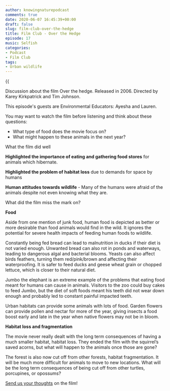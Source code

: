 ```yaml
---
author: knowingnaturepodcast
comments: true
date: 2020-06-07 16:45:39+00:00
draft: false
slug: film-club-over-the-hedge
title: Film Club - Over the Hedge
episode: 17
music: Selfish
categories:
- Podcast
- Film Club
tags:
- Urban wildlife
---
```


{{<audio src="https://knowingnature.podbean.com/mf/play/98h1n0/Ep_17_-Film_club-_Over_the_hedge_bkg7p.mp3" >}}

Discussion about the film Over the hedge. Released in 2006. Directed by Karey
Kirkpatrick and Tim Johnson.

This episode's guests are Environmental Educators: Ayesha and Lauren.

You may want to watch the film before listening and think about these
questions:

  * What type of food does the movie focus on?
  * What might happen to these animals in the next year?

What the film did well

**Highlighted the importance of eating and gathering food stores** for animals
which hibernate.

**Highlighted the problem of habitat loss** due to demands for space by humans

**Human attitudes towards wildlife** \- Many of the humans were afraid of the
animals despite not even knowing what they are.

What did the film miss the mark on?

**Food**

Aside from one mention of junk food, human food is depicted as better or more
desirable than food animals would find in the wild. It ignores the potential
for severe health impacts of feeding human foods to wildlife.

Constantly being fed bread can lead to malnutrition in ducks if their diet is
not varied enough. Unwanted bread can also rot in ponds and waterways, leading
to dangerous algal and bacterial blooms. Yeasts can also affect birds
feathers, turning them red/pink/brown and affecting their waterproofing. It is
safer to feed ducks and geese wheat grain or chopped lettuce, which is closer
to their natural diet.

Jumbo the elephant is an extreme example of the problems that eating food
meant for humans can cause in animals. Visitors to the zoo could buy cakes to
feed Jumbo, but the diet of soft foods meant his teeth did not wear down
enough and probably led to constant painful impacted teeth.

Urban habitats can provide some animals with lots of food. Garden flowers can
provide pollen and nectar for more of the year, giving insects a food boost
early and late in the year when native flowers may not be in bloom.

**Habitat loss and fragmentation**

The movie never really dealt with the long term consequences of having a much
smaller habitat, habitat loss. They ended the film with the squirrel’s saved
acorns, but what will happen to the animals once those are gone?

The forest is also now cut off from other forests, habitat fragmentation. It
will be much more difficult for animals to move to new locations. What will be
the long term consequences of being cut off from other turtles, porcupines, or
opossums?

[Send us your thoughts](/about) on the film!
